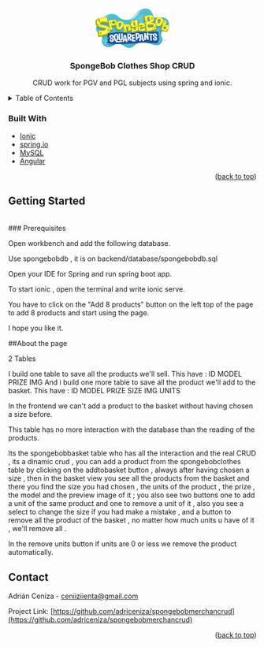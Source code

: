 <br />
<div align="center">
  <a href="https://github.com/adriceniza/spongebobmerchancrud">
    <img src="images/spongebob-logo.png" alt="Logo" width="150" height="80">
  </a>

<h3 align="center">SpongeBob Clothes Shop CRUD</h3>

  <p align="center">
    CRUD work for PGV and PGL subjects using spring and ionic. 
    <br />

  </p>
</div>

<!-- TABLE OF CONTENTS -->
<details>
  <summary>Table of Contents</summary>
  <ol>
    <li>
      <a href="#about-the-project">About The Project</a>
      <ul>
        <li><a href="#built-with">Built With</a></li>
      </ul>
    </li>
    <li>
      <a href="#getting-started">Getting Started</a>
      <ul>
        <li><a href="#prerequisites">Prerequisites</a></li>
        
      </ul>
    </li>
    <li><a href="#contact">Contact</a></li>

  </ol>
</details>

### Built With

- [Ionic](https://ionicframework.com)
- [spring.io](https://spring.io)
- [MySQL](https://www.mysql.com)
- [Angular](https://angular.io/)

<p align="right">(<a href="#top">back to top</a>)</p>

<!-- GETTING STARTED -->

## Getting Started

<br/>
### Prerequisites

Open workbench and add the following database.

Use spongebobdb , it is on backend/database/spongebobdb.sql

Open your IDE for Spring and run spring boot app.

To start ionic , open the terminal and write ionic serve.

You have to click on the "Add 8 products" button on the left top of the page to add 8 products and
start using the page.

I hope you like it.

##About the page

2 Tables

I build one table to save all the products we'll sell.
This have :
ID
MODEL
PRIZE
IMG
And i build one more table to save all the product we'll add to the basket.
This have :
ID
MODEL
PRIZE
SIZE
IMG
UNITS

In the frontend we can't add a product to the basket without having chosen a size before.

This table has no more interaction with the database than the reading of the products.

Its the spongebobbasket table who has all the interaction and the real CRUD , its a dinamic crud , you can add a product from
the spongebobclothes table by clicking on the addtobasket button , always after having chosen a size , then in the basket view you see all the products
from the basket and there you find the size you had chosen , the units of the product , the prize , the model and the preview image of it ;
you also see two buttons one to add a unit of the same product and one to remove a unit of it , also you see a select to change the size if you had make a mistake ,
and a button to remove all the product of the basket , no matter how much units u have of it , we'll remove all .

In the remove units button if units are 0 or less we remove the product automatically.

<!-- CONTACT -->

## Contact

Adrián Ceniza - ceniiziienta@gmail.com

Project Link: [https://github.com/adriceniza/spongebobmerchancrud](https://github.com/adriceniza/spongebobmerchancrud)

<p align="right">(<a href="#top">back to top</a>)</p>
